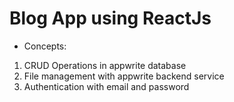 # Blog App using ReactJs

- Concepts:
1. CRUD Operations in appwrite database
2. File management with appwrite backend service
3. Authentication with email and password
